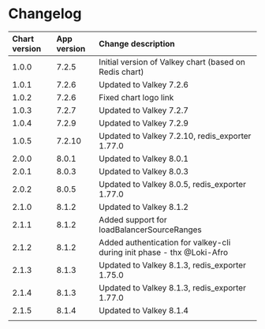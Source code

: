 # Changelog

| Chart version | App version | Change description |
| :------------ | :---------- | :----------------- |
| 1.0.0 | 7.2.5 | Initial version of Valkey chart (based on Redis chart) |
| 1.0.1 | 7.2.6 | Updated to Valkey 7.2.6 |
| 1.0.2 | 7.2.6 | Fixed chart logo link |
| 1.0.3 | 7.2.7 | Updated to Valkey 7.2.7 |
| 1.0.4 | 7.2.9 | Updated to Valkey 7.2.9 |
| 1.0.5 | 7.2.10 | Updated to Valkey 7.2.10, redis_exporter 1.77.0 |
| 2.0.0 | 8.0.1 | Updated to Valkey 8.0.1 |
| 2.0.1 | 8.0.3 | Updated to Valkey 8.0.3 |
| 2.0.2 | 8.0.5 | Updated to Valkey 8.0.5, redis_exporter 1.77.0 |
| 2.1.0 | 8.1.2 | Updated to Valkey 8.1.2 |
| 2.1.1 | 8.1.2 | Added support for loadBalancerSourceRanges |
| 2.1.2 | 8.1.2 | Added authentication for valkey-cli during init phase - thx @Loki-Afro |
| 2.1.3 | 8.1.3 | Updated to Valkey 8.1.3, redis_exporter 1.75.0 |
| 2.1.4 | 8.1.3 | Updated to Valkey 8.1.3, redis_exporter 1.77.0 |
| 2.1.5 | 8.1.4 | Updated to Valkey 8.1.4 |
| | | |
